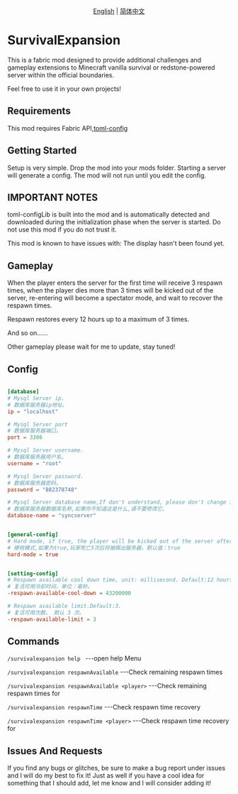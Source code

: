 <p align="center">
    <a href="readme.md">English</a> |
    <a href="readmezh.md">简体中文</a> 
</p>

# SurvivalExpansion
This is a fabric mod designed to provide additional challenges and gameplay extensions to Minecraft vanilla survival or redstone-powered server within the official boundaries.

Feel free to use it in your own projects!


## Requirements
This mod requires Fabric API,[toml-config](https://github.com/Fndream/toml-config)

## Getting Started
Setup is very simple. Drop the mod into your mods folder. Starting a server will generate a config. The mod will not run until you edit the config.

## IMPORTANT NOTES
toml-configLib is built into the mod and is automatically detected and downloaded during the initialization phase when the server is started. Do not use this mod if you do not trust it.

This mod is known to have issues with: The display hasn't been found yet.

## Gameplay
When the player enters the server for the first time will receive 3 respawn times, when the player dies more than 3 times will be kicked out of the server, re-entering will become a spectator mode, and wait to recover the respawn times.

Respawn restores every 12 hours up to a maximum of 3 times.

And so on......

Other gameplay please wait for me to update, stay tuned!
## Config
```toml

[database]
# Mysql Server ip.
# 数据库服务器ip地址。
ip = "localhost"

# Mysql Server port
# 数据库服务器端口。
port = 3306

# Mysql Server username.
# 数据库服务器用户名。
username = "root"

# Mysql Server password.
# 数据库服务器密码。
password = "882378748"

# Mysql Server database name,If don't understand, please don't change it.
# 数据库服务器数据库名称,如果你不知道这是什么,请不要修改它。
database-name = "syncserver"


[general-config]
# Hard mode, if true, the player will be kicked out of the server after death 3 times.Default:true.
# 硬核模式,如果为true,玩家死亡3次后将被踢出服务器。默认值：true
hard-mode = true


[setting-config]
# Respawn available cool down time, unit: millisecond. Default:12 hours.
# 复活可用冷却时间，单位：毫秒。
-respawn-available-cool-down = 43200000

# Respawn available limit.Default:3.
# 复活可用次数。 默认 3 次。
-respawn-available-limit = 3


```

## Commands
```/survivalexpansion help ```                      ---open help Menu

```/survivalexpansion respawnAvailable```           ---Check remaining respawn times

```/survivalexpansion respawnAvailable <player>```  ---Check remaining respawn times for <player>

```/survivalexpansion respawnTime```                ---Check respawn time recovery

```/survivalexpansion respawnTime <player>```       ---Check respawn time recovery for <player>

## Issues And Requests
If you find any bugs or glitches, be sure to make a bug report under issues and I will do my best to fix it! Just as well if you have a cool idea for something that I should add, let me know and I will consider adding it!
